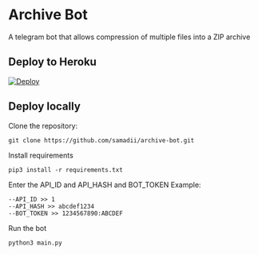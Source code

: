 # Archive Bot

A telegram bot that allows compression of multiple files into a ZIP archive



## Deploy to Heroku

[![Deploy](https://www.herokucdn.com/deploy/button.svg)](https://heroku.com/deploy?template=https://github.com/tvseries188/Archive-bot)


## Deploy locally


Clone the repository:

```
git clone https://github.com/samadii/archive-bot.git
```

Install requirements

```
pip3 install -r requirements.txt
```
Enter the API_ID and API_HASH and BOT_TOKEN
Example:
```
--API_ID >> 1
--API_HASH >> abcdef1234
--BOT_TOKEN >> 1234567890:ABCDEF
```

Run the bot
```
python3 main.py
```
